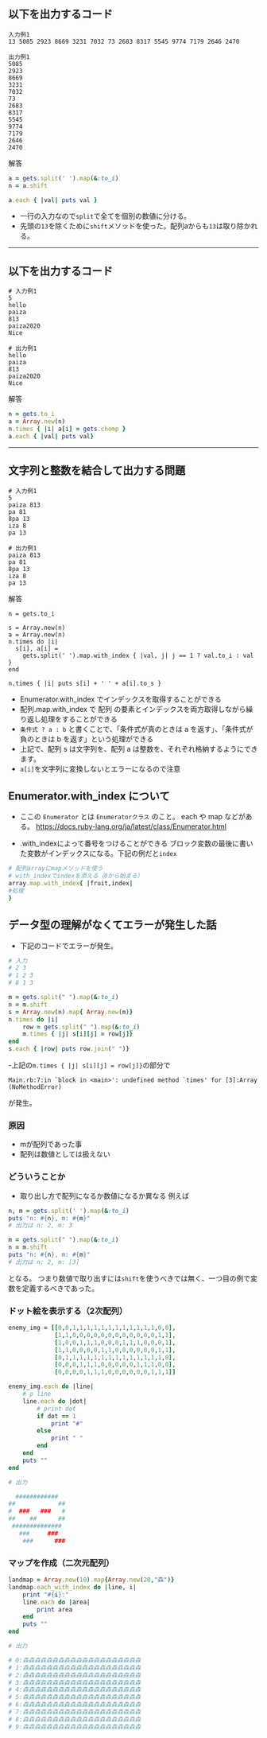 ## 以下を出力するコード
```
入力例1
13 5085 2923 8669 3231 7032 73 2683 8317 5545 9774 7179 2646 2470

出力例1
5085
2923
8669
3231
7032
73
2683
8317
5545
9774
7179
2646
2470
```

解答
```ruby
a = gets.split(' ').map(&:to_i)
n = a.shift

a.each { |val| puts val }
```
- 一行の入力なので`split`で全てを個別の数値に分ける。
- 先頭の`13`を除くために`shift`メソッドを使った。配列aからも`13`は取り除かれる。
---

## 以下を出力するコード
```
# 入力例1
5
hello
paiza
813
paiza2020
Nice

# 出力例1
hello
paiza
813
paiza2020
Nice
```

解答
```ruby
n = gets.to_i
a = Array.new(n)
n.times { |i| a[i] = gets.chomp }
a.each { |val| puts val}
```
---

## 文字列と整数を結合して出力する問題
```
# 入力例1
5
paiza 813
pa 81
8pa 13
iza 8
pa 13

# 出力例1
paiza 813
pa 81
8pa 13
iza 8
pa 13
```
解答
```
n = gets.to_i

s = Array.new(n)
a = Array.new(n)
n.times do |i|
  s[i], a[i] =
    gets.split(' ').map.with_index { |val, j| j == 1 ? val.to_i : val }
end

n.times { |i| puts s[i] + ' ' + a[i].to_s }
```
- Enumerator.with_index でインデックスを取得することができる
- 配列.map.with_index で 配列 の要素とインデックスを両方取得しながら繰り返し処理をすることができる
- `条件式 ? a : b` と書くことで、「条件式が真のときは a を返す」、「条件式が負のときは b を返す」という処理ができる
- 上記で、配列 s は文字列を、配列 a は整数を、それぞれ格納するようにできます。
- `a[i]`を文字列に変換しないとエラーになるので注意


## Enumerator.with_index について
- ここの `Enumerator` とは `Enumeratorクラス` のこと。
each や map などがある。
https://docs.ruby-lang.org/ja/latest/class/Enumerator.html

- .with_indexによって番号をつけることができる
ブロック変数の最後に書いた変数がインデックスになる。下記の例だと`index`
```ruby
# 配列arrayにmapメソッドを使う
# with_indexでindexを添える（0から始まる）
array.map.with_index{ |fruit,index|
#処理
}
```

## データ型の理解がなくてエラーが発生した話
- 下記のコードでエラーが発生。
```ruby
# 入力
# 2 3
# 1 2 3
# 8 1 3

m = gets.split(" ").map(&:to_i)
n = m.shift
s = Array.new(n).map{ Array.new(m)}
n.times do |i|
    row = gets.split(" ").map(&:to_i)
    m.times { |j| s[i][j] = row[j]}
end
s.each { |row| puts row.join(" ")}
```
-上記の`m.times { |j| s[i][j] = row[j]}`の部分で
```
Main.rb:7:in `block in <main>': undefined method `times' for [3]:Array (NoMethodError)
```
が発生。
### 原因
- mが配列であった事
- 配列は数値としては扱えない

### どういうことか
- 取り出し方で配列になるか数値になるか異なる
例えば
```ruby
n, m = gets.split(' ').map(&:to_i)
puts "n: #{n}, m: #{m}"
# 出力は n: 2, m: 3 
```
```ruby
m = gets.split(" ").map(&:to_i)
n = m.shift
puts "n: #{n}, m: #{m}"
# 出力は n: 2, m: [3]
```
となる。
つまり数値で取り出すには`shift`を使うべきでは無く、一つ目の例で変数を定義するべきであった。

### ドット絵を表示する（2次配列）
```ruby
enemy_img = [[0,0,1,1,1,1,1,1,1,1,1,1,1,1,0,0],
             [1,1,0,0,0,0,0,0,0,0,0,0,0,0,1,1],
             [1,0,0,1,1,1,0,0,0,1,1,1,0,0,0,1],
             [1,1,0,0,0,0,1,1,0,0,0,0,0,0,1,1],
             [0,1,1,1,1,1,1,1,1,1,1,1,1,1,1,0],
             [0,0,0,1,1,1,0,0,0,0,0,1,1,1,0,0],
             [0,0,0,0,1,1,1,0,0,0,0,0,0,1,1,1]]

enemy_img.each do |line|
    # p line
    line.each do |dot|
        # print dot
        if dot == 1
            print "#"
        else
            print " "
        end
    end
    puts ""
end

# 出力

  ############  
##            ##
#  ###   ###   #
##    ##      ##
 ############## 
   ###     ###  
    ###      ###
```

### マップを作成（二次元配列）
```ruby
landmap = Array.new(10).map{Array.new(20,"森")}
landmap.each_with_index do |line, i|
    print "#{i}:"
    line.each do |area|
        print area
    end
    puts ""
end

# 出力

# 0:森森森森森森森森森森森森森森森森森森森森
# 1:森森森森森森森森森森森森森森森森森森森森
# 2:森森森森森森森森森森森森森森森森森森森森
# 3:森森森森森森森森森森森森森森森森森森森森
# 4:森森森森森森森森森森森森森森森森森森森森
# 5:森森森森森森森森森森森森森森森森森森森森
# 6:森森森森森森森森森森森森森森森森森森森森
# 7:森森森森森森森森森森森森森森森森森森森森
# 8:森森森森森森森森森森森森森森森森森森森森
# 9:森森森森森森森森森森森森森森森森森森森森
```